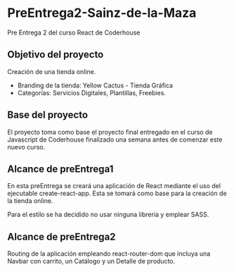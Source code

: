 # PreEntrega2-Sainz-de-la-Maza

Pre Entrega 2 del curso React de Coderhouse

## Objetivo del proyecto

Creación de una tienda online.

- Branding de la tienda: Yellow Cactus - Tienda Gráfica
- Categorías: Servicios Digitales, Plantillas, Freebies.

## Base del proyecto

El proyecto toma como base el proyecto final entregado en el curso de Javascript de Coderhouse finalizado una semana antes de comenzar este nuevo curso.

## Alcance de preEntrega1

En esta preEntrega se creará una aplicación de React mediante el uso del ejecutable create-react-app. Esta se tomará como base para la creación de la tienda online.

Para el estilo se ha decidido no usar ninguna librería y emplear SASS.

## Alcance de preEntrega2
Routing de la aplicación empleando react-router-dom que incluya una Navbar con carrito, un Catálogo y un Detalle de producto. 